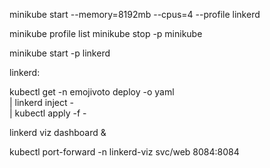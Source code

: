 
minikube start --memory=8192mb --cpus=4 --profile linkerd

minikube profile list
minikube stop -p minikube

minikube start -p linkerd



linkerd:


kubectl get -n emojivoto deploy -o yaml \
  | linkerd inject - \
  | kubectl apply -f -




linkerd viz dashboard &

kubectl port-forward -n linkerd-viz svc/web 8084:8084
